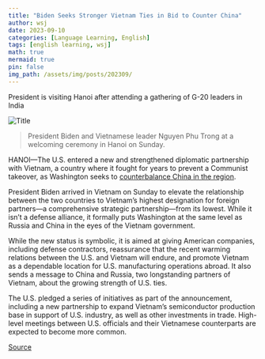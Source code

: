 ```yaml
---
title: "Biden Seeks Stronger Vietnam Ties in Bid to Counter China"
author: wsj
date: 2023-09-10
categories: [Language Learning, English]
tags: [english learning, wsj]
math: true
mermaid: true
pin: false
img_path: /assets/img/posts/202309/
---
```


President is visiting Hanoi after attending a gathering of G-20 leaders in India

![Title](im-849534.jpeg)

> President Biden and Vietnamese leader Nguyen Phu Trong at a welcoming ceremony in Hanoi on Sunday.

HANOI—The U.S. entered a new and strengthened diplomatic partnership with Vietnam, a country where it fought for years to prevent a Communist takeover, as Washington seeks to [counterbalance China in the region](https://www.wsj.com/world/china/as-china-risks-grow-manufacturers-seek-plan-band-c-and-d-aad7c47b?mod=article_inline).

President Biden arrived in Vietnam on Sunday to elevate the relationship between the two countries to Vietnam’s highest designation for foreign partners—a comprehensive strategic partnership—from its lowest. While it isn’t a defense alliance, it formally puts Washington at the same level as Russia and China in the eyes of the Vietnam government.

While the new status is symbolic, it is aimed at giving American companies, including defense contractors, reassurance that the recent warming relations between the U.S. and Vietnam will endure, and promote Vietnam as a dependable location for U.S. manufacturing operations abroad. It also sends a message to China and Russia, two longstanding partners of Vietnam, about the growing strength of U.S. ties.

The U.S. pledged a series of initiatives as part of the announcement, including a new partnership to expand Vietnam’s semiconductor production base in support of U.S. industry, as well as other investments in trade. High-level meetings between U.S. officials and their Vietnamese counterparts are expected to become more common.



[Source](https://www.economist.com/finance-and-economics/2023/09/10/does-china-face-a-lost-decade)